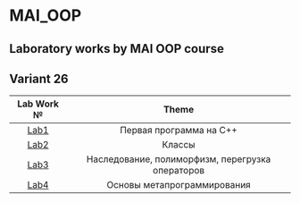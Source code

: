# MAI_OOP

## Laboratory works by MAI OOP course 

## Variant 26

| Lab Work № | Theme |
| :---: | :---: |
| [Lab1](/first_lab/) | Первая программа на C++ |
| [Lab2](/second_lab/) | Классы |
| [Lab3](/third_lab/) | Наследование, полиморфизм, перегрузка операторов |
| [Lab4](/fourth_lab/) | Основы метапрограммирования |
